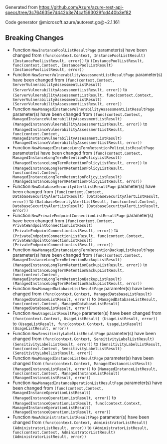 Generated from https://github.com/Azure/azure-rest-api-specs/tree/3c764635e7d442b3e74caf593029fcd440b3ef82

Code generator @microsoft.azure/autorest.go@~2.1.161

## Breaking Changes

- Function `NewInstancePoolListResultPage` parameter(s) have been changed from `(func(context.Context, InstancePoolListResult) (InstancePoolListResult, error))` to `(InstancePoolListResult, func(context.Context, InstancePoolListResult) (InstancePoolListResult, error))`
- Function `NewServerVulnerabilityAssessmentListResultPage` parameter(s) have been changed from `(func(context.Context, ServerVulnerabilityAssessmentListResult) (ServerVulnerabilityAssessmentListResult, error))` to `(ServerVulnerabilityAssessmentListResult, func(context.Context, ServerVulnerabilityAssessmentListResult) (ServerVulnerabilityAssessmentListResult, error))`
- Function `NewManagedInstanceVulnerabilityAssessmentListResultPage` parameter(s) have been changed from `(func(context.Context, ManagedInstanceVulnerabilityAssessmentListResult) (ManagedInstanceVulnerabilityAssessmentListResult, error))` to `(ManagedInstanceVulnerabilityAssessmentListResult, func(context.Context, ManagedInstanceVulnerabilityAssessmentListResult) (ManagedInstanceVulnerabilityAssessmentListResult, error))`
- Function `NewManagedInstanceLongTermRetentionPolicyListResultPage` parameter(s) have been changed from `(func(context.Context, ManagedInstanceLongTermRetentionPolicyListResult) (ManagedInstanceLongTermRetentionPolicyListResult, error))` to `(ManagedInstanceLongTermRetentionPolicyListResult, func(context.Context, ManagedInstanceLongTermRetentionPolicyListResult) (ManagedInstanceLongTermRetentionPolicyListResult, error))`
- Function `NewDatabaseSecurityAlertListResultPage` parameter(s) have been changed from `(func(context.Context, DatabaseSecurityAlertListResult) (DatabaseSecurityAlertListResult, error))` to `(DatabaseSecurityAlertListResult, func(context.Context, DatabaseSecurityAlertListResult) (DatabaseSecurityAlertListResult, error))`
- Function `NewPrivateEndpointConnectionListResultPage` parameter(s) have been changed from `(func(context.Context, PrivateEndpointConnectionListResult) (PrivateEndpointConnectionListResult, error))` to `(PrivateEndpointConnectionListResult, func(context.Context, PrivateEndpointConnectionListResult) (PrivateEndpointConnectionListResult, error))`
- Function `NewManagedInstanceLongTermRetentionBackupListResultPage` parameter(s) have been changed from `(func(context.Context, ManagedInstanceLongTermRetentionBackupListResult) (ManagedInstanceLongTermRetentionBackupListResult, error))` to `(ManagedInstanceLongTermRetentionBackupListResult, func(context.Context, ManagedInstanceLongTermRetentionBackupListResult) (ManagedInstanceLongTermRetentionBackupListResult, error))`
- Function `NewManagedDatabaseListResultPage` parameter(s) have been changed from `(func(context.Context, ManagedDatabaseListResult) (ManagedDatabaseListResult, error))` to `(ManagedDatabaseListResult, func(context.Context, ManagedDatabaseListResult) (ManagedDatabaseListResult, error))`
- Function `NewUsageListResultPage` parameter(s) have been changed from `(func(context.Context, UsageListResult) (UsageListResult, error))` to `(UsageListResult, func(context.Context, UsageListResult) (UsageListResult, error))`
- Function `NewSensitivityLabelListResultPage` parameter(s) have been changed from `(func(context.Context, SensitivityLabelListResult) (SensitivityLabelListResult, error))` to `(SensitivityLabelListResult, func(context.Context, SensitivityLabelListResult) (SensitivityLabelListResult, error))`
- Function `NewManagedInstanceListResultPage` parameter(s) have been changed from `(func(context.Context, ManagedInstanceListResult) (ManagedInstanceListResult, error))` to `(ManagedInstanceListResult, func(context.Context, ManagedInstanceListResult) (ManagedInstanceListResult, error))`
- Function `NewManagedInstanceOperationListResultPage` parameter(s) have been changed from `(func(context.Context, ManagedInstanceOperationListResult) (ManagedInstanceOperationListResult, error))` to `(ManagedInstanceOperationListResult, func(context.Context, ManagedInstanceOperationListResult) (ManagedInstanceOperationListResult, error))`
- Function `NewAdministratorListResultPage` parameter(s) have been changed from `(func(context.Context, AdministratorListResult) (AdministratorListResult, error))` to `(AdministratorListResult, func(context.Context, AdministratorListResult) (AdministratorListResult, error))`
